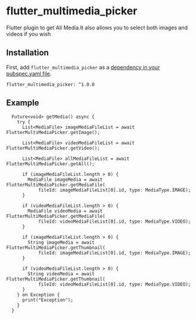 # flutter_multimedia_picker
Flutter plugin to get All Media.It also allows you to select both images and videos if you wish

## Installation

First, add `flutter_multimedia_picker` as a [dependency in your pubspec.yaml file](https://flutter.io/platform-plugins/).

```
flutter_multimedia_picker: ^1.0.0
```

## Example
```
  Future<void> getMedia() async {
    try {
      List<MediaFile> imageMediaFileList = await FlutterMultiMediaPicker.getImage();

      List<MediaFile> videoMediaFileList = await FlutterMultiMediaPicker.getVideo();

      List<MediaFile> allMediaFileList = await FlutterMultiMediaPicker.getAll();

      if (imageMediaFileList.length > 0) {
        MediaFile imageMedia = await FlutterMultiMediaPicker.getMediaFile(
            fileId: imageMediaFileList[0].id, type: MediaType.IMAGE);
      }

      if (videoMediaFileList.length > 0) {
        MediaFile videoMedia = await FlutterMultiMediaPicker.getMediaFile(
            fileId: videoMediaFileList[0].id, type: MediaType.VIDEO);
      }

      if (imageMediaFileList.length > 0) {
        String imageMedia = await FlutterMultiMediaPicker.getThumbnail(
            fileId: imageMediaFileList[0].id, type: MediaType.IMAGE);
      }

      if (videoMediaFileList.length > 0) {
        String videoMedia = await FlutterMultiMediaPicker.getThumbnail(
            fileId: videoMediaFileList[0].id, type: MediaType.VIDEO);
      }
    } on Exception {
      print("Exception");
    }
  }

```